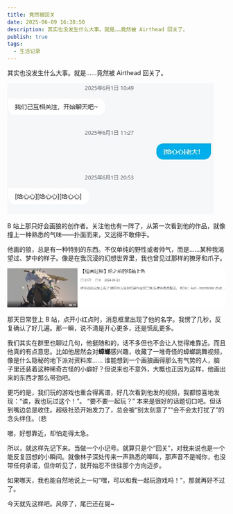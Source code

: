 ```yaml
---
title: 竟然被回关
date: 2025-06-09 16:38:50
description: 其实也没发生什么大事。就是……竟然被 Airthead 回关了。
publish: true
tags:
  - 生活记录
---
```

其实也没发生什么大事。就是……竟然被 Airthead 回关了。

![](../public/images/文章资源/竟然被回关/file-20250609163930102.jpg)

B 站上那只好会画狼的创作者。关注他也有一阵了，从第一次看到他的作品，就像撞上一种熟悉的气味——扑面而来，又远得不敢伸手。

他画的狼，总是有一种特别的东西。不仅单纯的野性或者帅气，而是……某种我渴望过、梦中的样子。像是在我沉浸的幻想世界里，我也曾见过那样的獠牙和爪子。

![](../public/images/文章资源/竟然被回关/file-20250609164044458.jpg)

那天日常登上 B 站，点开小红点时，消息框里出现了他的名字。我愣了几秒，反复确认了好几遍。那一瞬，说不清是开心更多，还是慌乱更多。

我们其实在群里也聊过几句，他挺随和的，话不多但也不会让人觉得难靠近。而且他真的有点意思。比如他居然会对**蟑螂**感兴趣，收藏了一堆奇怪的蟑螂跳舞视频，像是什么隐秘的地下派对资料库……
谁能想到一个画狼画得那么有气势的人，脑子里还装着这种稀奇古怪的小癖好？但说来也不意外，大概也正因为这样，他画出来的东西才那么带劲吧。

更巧的是，我们玩的游戏也重合得离谱，好几次看到他发的视频，我都惊喜地发现：“诶，我也玩过这个！”。
“要不要一起玩？”
本来是很好的话题切口吧。但话到嘴边总是收住。超级社恐开始发力了，总会被“别太刻意了”“会不会太打扰了”的念头绊住。（悲

嗷，好想靠近，却怕走得太急。

所以，就这样先记下来。当做一个小记号。就算只是个“回关”，对我来说也是一个能反复回想的小瞬间。就像林子深处传来一声熟悉的嗥叫，那声音不是喊你，也没带任何承诺，但你听见了，就开始忍不住往那个方向迈步。

如果哪天，我也能自然地说上一句“嘿，可以和我一起玩游戏吗！”，那就再好不过了。

今天就先这样吧。风停了，尾巴还在晃~
